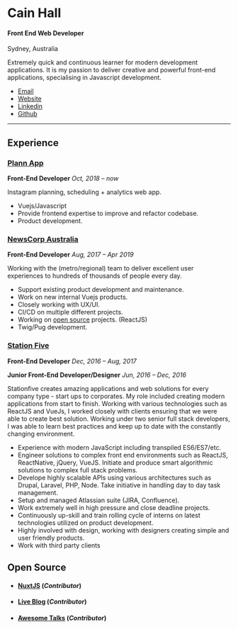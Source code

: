 

# Cain Hall

#### Front End Web Developer

Sydney, Australia

Extremely quick and continuous learner for modern development applications. It is my passion to deliver creative and powerful front-end applications, specialising in Javascript development.

* [Email](mailto:me@cainhall.com.au 'email')
* [Website](http://cainhall.com.au 'website')
* [Linkedin](https://linkedin.com/in/cainhall/ 'linkedin')
* [Github](https://github.com/cain 'github')

---

## Experience

### [Plann App](https://www.plannthat.com)

**Front-End Developer**
_Oct, 2018 – now_

Instagram planning, scheduling + analytics web app.
* Vuejs/Javascript
* Provide frontend expertise to improve and refactor codebase.
* Product development.

### [NewsCorp Australia](https://www.newscorpaustralia.com)

**Front-End Developer**
_Aug, 2017 – Apr 2019_

Working with the (metro/regional) team to deliver excellent user experiences to hundreds of thousands of people every day.
* Support existing product development and maintenance.
* Work on new internal Vuejs products.
* Closely working with UX/UI.
* CI/CD on multiple different projects.
* Working on [open source](https://github.com/Automattic/liveblog) projects. (ReactJS)
* Twig/Pug development.

### [Station Five](https://www.stationfive.com/)

**Front-End Developer**
_Dec, 2016 – Aug, 2017_

**Junior Front-End Developer/Designer**
_Jun, 2016 – Dec, 2016_

Stationfive creates amazing applications and web solutions for every company type - start ups to corporates. My role included creating modern applications from start to finish. Working with various technologies such as ReactJS and VueJs, I worked closely with clients ensuring that we were able to create best solution. Working under two senior full stack developers, I was able to learn best practices and keep up to date with the constantly changing environment.

* Experience with modern JavaScript including transpiled ES6/ES7/etc.
* Engineer solutions to complex front end environments such as ReactJS, ReactNative, jQuery, VueJS.
Initiate and produce smart algorithmic solutions to complex full stack problems.
* Develope highly scalable APIs using various architectures such as Drupal, Laravel, PHP, Node.
Take initiative in handling day to day task management.
* Setup and managed Atlassian suite (JIRA, Confluence).
* Work extremely well in high pressure and close deadline projects.
* Continuously up-skill and train rolling cycle of interns on latest technologies utilized on product development.
* Highly involved with design, working with designers creating simple and user friendly products.
* Work with third party clients


## Open Source

- #### [NuxtJS](https://github.com/nuxt/nuxt.js) (_Contributor_)
- #### [Live Blog](https://github.com/Automattic/liveblog) (_Contributor_)
- #### [Awesome Talks](https://github.com/SaraVieira/awesome-talks) (_Contributor_)
